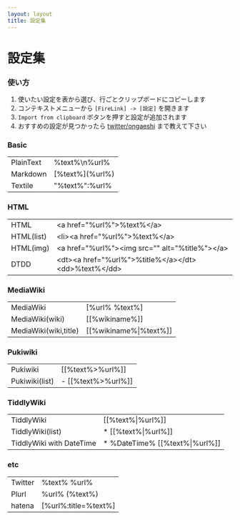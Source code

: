 ```yaml
---
layout: layout
title: 設定集
---
```

# 設定集

### 使い方

1. 使いたい設定を表から選び、行ごとクリップボードにコピーします
2. コンテキストメニューから `[FireLink] -> [設定]` を開きます
3. `Import from clipboard` ボタンを押すと設定が追加されます
4. おすすめの設定が見つかったら [twitter/ongaeshi](https://twitter.com/ongaeshi) まで教えて下さい

### Basic

<table>
<tr class="recommended-raw"><td><span>PlainText</span></td><td><span>%text%\n%url%</span></td></tr>
<tr class="recommended-raw"><td><span>Markdown</span></td><td><span>[%text%](%url%)</span></td></tr>
<tr class="recommended-raw"><td><span>Textile</span></td><td><span>"%text%":%url%</span></td></tr>
</table>

### HTML

<table>
<tr class="recommended-raw"><td><span>HTML</span></td><td><span>&lt;a href=&quot;%url%&quot;&gt;%text%&lt;/a&gt;</span></td></tr>
<tr class="recommended-raw"><td><span>HTML(list)</span></td><td><span>&lt;li&gt;&lt;a href=&quot;%url%&quot;&gt;%text%&lt;/a&gt;</span></td></tr>
<tr class="recommended-raw"><td><span>HTML(img)</span></td><td><span>&lt;a href=&quot;%url%&quot;&gt;&lt;img src=&quot;&quot; alt=&quot;%title%&quot;&gt;&lt;/a&gt;</span></td></tr>
<tr class="recommended-raw"><td><span>DTDD</span></td><td><span>&lt;dt&gt;&lt;a href=&quot;%url%&quot;&gt;%title%&lt;/a&gt;&lt;/dt&gt;&lt;dd&gt;%text%&lt;/dd&gt;</span></td></tr>
</table>

### MediaWiki

<table>
<tr class="recommended-raw"><td><span>MediaWiki</span></td><td><span>[%url% %text%]</span></td></tr>
<tr class="recommended-raw"><td><span>MediaWiki(wiki)</span></td><td><span>[[%wikiname%]]</span></td></tr>
<tr class="recommended-raw"><td><span>MediaWiki(wiki,title)</span></td><td><span>[[%wikiname%|%text%]]</span></td></tr>
</table>

### Pukiwiki
<table>
<tr class="recommended-raw"><td><span>Pukiwiki</span></td><td><span>[[%text%&gt;%url%]]</span></td></tr>
<tr class="recommended-raw"><td><span>Pukiwiki(list)</span></td><td><span>- [[%text%&gt;%url%]]</span></td></tr>
</table>

### TiddlyWiki
<table>
<tr class="recommended-raw"><td><span>TiddlyWiki</span></td><td><span>[[%text%|%url%]]</span></td></tr>
<tr class="recommended-raw"><td><span>TiddlyWiki(list)</span></td><td><span>* [[%text%|%url%]]</span></td></tr>
<tr class="recommended-raw"><td><span>TiddlyWiki with DateTime</span></td><td><span>* %DateTime% [[%text%|%url%]]</span></td></tr>
</table>

### etc
<table>
<tr class="recommended-raw"><td><span>Twitter</span></td><td><span>%text% %url%</span></td></tr>
<tr class="recommended-raw"><td><span>Plurl</span></td><td><span>%url% (%text%)</span></td></tr>
<tr class="recommended-raw"><td><span>hatena</span></td><td><span>[%url%:title=%text%]</span></td></tr>
</table>
